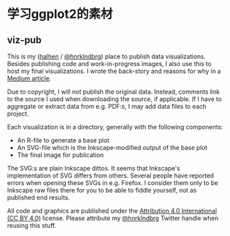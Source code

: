 # 学习ggplot2的素材
## viz-pub

This is my ([halhen](https://www.reddit.com/user/halhen/) / [@hnrklndbrg](https://twitter.com/hnrklndbrg)) place to publish data visualizations. Besides publishing code and work-in-progress images, I also use this to host my final visualizations. I wrote the back-story and reasons for why in a [Medium article](https://medium.com/@halhen/lessons-learned-from-putting-an-erroneous-visualization-on-reddits-front-page-998bc3c62116).

Due to copyright, I will not publish the original data. Instead, comments link to the source I used when downloading the source, if applicable. If I have to aggregate or extract data from e.g. PDF:s, I may add data files to each project.

Each visualization is in a directory, generally with the following components:

* An R-file to generate a base plot
* An SVG-file which is the Inkscape-modified output of the base plot
* The final image for publication

The SVG:s are plain Inkscape dittos. It seems that Inkscape's implementation of SVG differs from others. Several people have reported errors when opening these SVGs in e.g. Firefox. I consider them only to be Inkscape raw files there for you to be able to fiddle yourself, not as published end results.

All code and graphics are published under the [Attribution 4.0 International (CC BY 4.0)](https://creativecommons.org/licenses/by/4.0/) license. Please attribute my [@hnrklndbrg](https://twitter.com/hnrklndbrg) Twitter handle when reusing this stuff.
